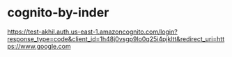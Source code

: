 # cognito-by-inder

https://test-akhil.auth.us-east-1.amazoncognito.com/login?response_type=code&client_id=1h48j0vsgp9lo0q25i4pjkltt&redirect_uri=https://www.google.com
